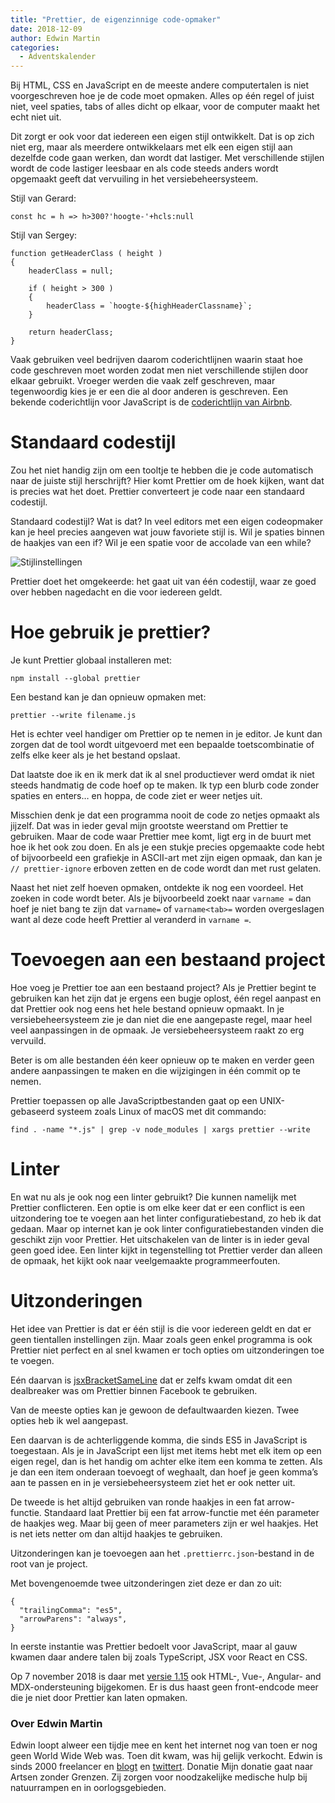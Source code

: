 ```yaml
---
title: "Prettier, de eigenzinnige code-opmaker"
date: 2018-12-09
author: Edwin Martin
categories: 
  - Adventskalender
---
```

Bij HTML, CSS en JavaScript en de meeste andere computertalen is niet voorgeschreven hoe je de code moet opmaken. Alles op één regel of juist niet, veel spaties, tabs of alles dicht op elkaar, voor de computer maakt het echt niet uit.

Dit zorgt er ook voor dat iedereen een eigen stijl ontwikkelt. Dat is op zich niet erg, maar als meerdere ontwikkelaars met elk een eigen stijl aan dezelfde code gaan werken, dan wordt dat lastiger. Met verschillende stijlen wordt de code lastiger leesbaar en als code steeds anders wordt opgemaakt geeft dat vervuiling in het versiebeheersysteem.

Stijl van Gerard:

```
const hc = h => h>300?'hoogte-'+hcls:null
```

Stijl van Sergey:

```
function getHeaderClass ( height )
{
	headerClass = null;
	
	if ( height > 300 )
	{
		headerClass = `hoogte-${highHeaderClassname}`;
	}
	
	return headerClass;
}
```

Vaak gebruiken veel bedrijven daarom coderichtlijnen waarin staat hoe code geschreven moet worden zodat men niet verschillende stijlen door elkaar gebruikt. Vroeger werden die vaak zelf geschreven, maar tegenwoordig kies je er een die al door anderen is geschreven. Een bekende coderichtlijn voor JavaScript is de [coderichtlijn van Airbnb](https://github.com/airbnb/javascript).

# Standaard codestijl

Zou het niet handig zijn om een tooltje te hebben die je code automatisch naar de juiste stijl herschrijft? Hier komt Prettier om de hoek kijken, want dat is precies wat het doet. Prettier converteert je code naar een standaard codestijl.

Standaard codestijl? Wat is dat? In veel editors met een eigen codeopmaker kan je heel precies aangeven wat jouw favoriete stijl is. Wil je spaties binnen de haakjes van een if? Wil je een spatie voor de accolade van een while?

![Stijlinstellingen](https://fronteers.nl/_img/adventskalender/stijlinstellingen.png)

Prettier doet het omgekeerde: het gaat uit van één codestijl, waar ze goed over hebben nagedacht en die voor iedereen geldt.

# Hoe gebruik je prettier?

Je kunt Prettier globaal installeren met:

```
npm install --global prettier
```

Een bestand kan je dan opnieuw opmaken met:

```
prettier --write filename.js
```

Het is echter veel handiger om Prettier op te nemen in je editor. Je kunt dan zorgen dat de tool wordt uitgevoerd met een bepaalde toetscombinatie of zelfs elke keer als je het bestand opslaat.

Dat laatste doe ik en ik merk dat ik al snel productiever werd omdat ik niet steeds handmatig de code hoef op te maken. Ik typ een blurb code zonder spaties en enters… <save> en hoppa, de code ziet er weer netjes uit.

Misschien denk je dat een programma nooit de code zo netjes opmaakt als jijzelf. Dat was in ieder geval mijn grootste weerstand om Prettier te gebruiken. Maar de code waar Prettier mee komt, ligt erg in de buurt met hoe ik het ook zou doen. En als je een stukje precies opgemaakte code hebt of bijvoorbeeld een grafiekje in ASCII-art met zijn eigen opmaak, dan kan je `// prettier-ignore` erboven zetten en de code wordt dan met rust gelaten.

Naast het niet zelf hoeven opmaken, ontdekte ik nog een voordeel. Het zoeken in code wordt beter. Als je bijvoorbeeld zoekt naar `varname =` dan hoef je niet bang te zijn dat `varname=` of `varname<tab>=` worden overgeslagen want al deze code heeft Prettier al veranderd in `varname =`.

# Toevoegen aan een bestaand project

Hoe voeg je Prettier toe aan een bestaand project? Als je Prettier begint te gebruiken kan het zijn dat je ergens een bugje oplost, één regel aanpast en dat Prettier ook nog eens het hele bestand opnieuw opmaakt. In je versiebeheersysteem zie je dan niet die ene aangepaste regel, maar heel veel aanpassingen in de opmaak. Je versiebeheersysteem raakt zo erg vervuild.

Beter is om alle bestanden één keer opnieuw op te maken en verder geen andere aanpassingen te maken en die wijzigingen in één commit op te nemen.

Prettier toepassen op alle JavaScriptbestanden gaat op een UNIX-gebaseerd systeem zoals Linux of macOS met dit commando:

```
find . -name "*.js" | grep -v node_modules | xargs prettier --write
```

# Linter

En wat nu als je ook nog een linter gebruikt? Die kunnen namelijk met Prettier conflicteren. Een optie is om elke keer dat er een conflict is een uitzondering toe te voegen aan het linter configuratiebestand, zo heb ik dat gedaan. Maar op internet kan je ook linter configuratiebestanden vinden die geschikt zijn voor Prettier. Het uitschakelen van de linter is in ieder geval geen goed idee. Een linter kijkt in tegenstelling tot Prettier verder dan alleen de opmaak, het kijkt ook naar veelgemaakte programmeerfouten.

# Uitzonderingen

Het idee van Prettier is dat er één stijl is die voor iedereen geldt en dat er geen tientallen instellingen zijn. Maar zoals geen enkel programma is ook Prettier niet perfect en al snel kwamen er toch opties om uitzonderingen toe te voegen.

Eén daarvan is [jsxBracketSameLine](https://prettier.io/docs/en/options.html#jsx-brackets) dat er zelfs kwam omdat dit een dealbreaker was om Prettier binnen Facebook te gebruiken.

Van de meeste opties kan je gewoon de defaultwaarden kiezen. Twee opties heb ik wel aangepast.

Een daarvan is de achterliggende komma, die sinds ES5 in JavaScript is toegestaan. Als je in JavaScript een lijst met items hebt met elk item op een eigen regel, dan is het handig om achter elke item een komma te zetten. Als je dan een item onderaan toevoegt of weghaalt, dan hoef je geen komma’s aan te passen en in je versiebeheersysteem ziet het er ook netter uit.

De tweede is het altijd gebruiken van ronde haakjes in een fat arrow-functie. Standaard laat Prettier bij een fat arrow-functie met één parameter de haakjes weg. Maar bij geen of meer parameters zijn er wel haakjes. Het is net iets netter om dan altijd haakjes te gebruiken.

Uitzonderingen kan je toevoegen aan het `.prettierrc.json`-bestand in de root van je project.

Met bovengenoemde twee uitzonderingen ziet deze er dan zo uit:

```
{
  "trailingComma": "es5",
  "arrowParens": "always",
}
```

In eerste instantie was Prettier bedoelt voor JavaScript, maar al gauw kwamen daar andere talen bij zoals TypeScript, JSX voor React en CSS.

Op 7 november 2018 is daar met [versie 1.15](https://prettier.io/blog/2018/11/07/1.15.0.html) ook HTML-, Vue-, Angular- and MDX-ondersteuning bijgekomen. Er is dus haast geen front-endcode meer die je niet door Prettier kan laten opmaken.

### Over Edwin Martin
<!-- <img src="/archief/_img/adventskalender/edwin.jpg" alt="Foto van Edwin Martin" class="floating-portrait"> -->
Edwin loopt alweer een tijdje mee en kent het internet nog van toen er nog geen World Wide Web was. Toen dit kwam, was hij gelijk verkocht. Edwin is sinds 2000 freelancer en [blogt](https://bitstorm.org/) en [twittert](https://twitter.com/edwinm).
Donatie
Mijn donatie gaat naar Artsen zonder Grenzen. Zij zorgen voor noodzakelijke medische hulp bij natuurrampen en in oorlogsgebieden.
